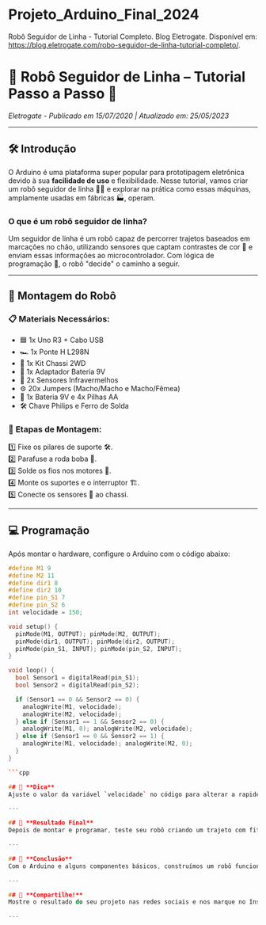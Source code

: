 # Projeto_Arduino_Final_2024

Robô Seguidor de Linha - Tutorial Completo. Blog Eletrogate. Disponível em: <https://blog.eletrogate.com/robo-seguidor-de-linha-tutorial-completo/>.

# 🤖 **Robô Seguidor de Linha – Tutorial Passo a Passo** 🚗  
_Eletrogate - Publicado em 15/07/2020 | Atualizado em: 25/05/2023_  

---

## 🛠️ **Introdução**  

O Arduino é uma plataforma super popular para prototipagem eletrônica devido à sua **facilidade de uso** e flexibilidade. Nesse tutorial, vamos criar um robô seguidor de linha 🚶‍♂️ e explorar na prática como essas máquinas, amplamente usadas em fábricas 🏭, operam.

### O que é um robô seguidor de linha?  
Um seguidor de linha é um robô capaz de percorrer trajetos baseados em marcações no chão, utilizando sensores que captam contrastes de cor 🎨 e enviam essas informações ao microcontrolador. Com lógica de programação 🔧, o robô "decide" o caminho a seguir.

---

## 🧩 **Montagem do Robô**  

### 📋 **Materiais Necessários:**  
- 🟦 1x Uno R3 + Cabo USB  
- 🏎️ 1x Ponte H L298N  
- 🚗 1x Kit Chassi 2WD  
- 🔋 1x Adaptador Bateria 9V  
- 👀 2x Sensores Infravermelhos  
- ⚙️ 20x Jumpers (Macho/Macho e Macho/Fêmea)  
- 🔌 1x Bateria 9V e 4x Pilhas AA  
- 🛠️ Chave Philips e Ferro de Solda  

### 🔧 **Etapas de Montagem:**  
1️⃣ Fixe os pilares de suporte 🛠️.  
2️⃣ Parafuse a roda boba 🔩.  
3️⃣ Solde os fios nos motores 🔗.  
4️⃣ Monte os suportes e o interruptor 🏗️.  
5️⃣ Conecte os sensores 📡 ao chassi.  

---

## 💻 **Programação**  

Após montar o hardware, configure o Arduino com o código abaixo:  

```cpp
#define M1 9  
#define M2 11  
#define dir1 8  
#define dir2 10  
#define pin_S1 7  
#define pin_S2 6  
int velocidade = 150;  

void setup() {  
  pinMode(M1, OUTPUT); pinMode(M2, OUTPUT);  
  pinMode(dir1, OUTPUT); pinMode(dir2, OUTPUT);  
  pinMode(pin_S1, INPUT); pinMode(pin_S2, INPUT);  
}  

void loop() {  
  bool Sensor1 = digitalRead(pin_S1);  
  bool Sensor2 = digitalRead(pin_S2);  

  if (Sensor1 == 0 && Sensor2 == 0) {  
    analogWrite(M1, velocidade);  
    analogWrite(M2, velocidade);  
  } else if (Sensor1 == 1 && Sensor2 == 0) {  
    analogWrite(M1, 0); analogWrite(M2, velocidade);  
  } else if (Sensor1 == 0 && Sensor2 == 1) {  
    analogWrite(M1, velocidade); analogWrite(M2, 0);  
  }  
}

```cpp

## 📝 **Dica**  
Ajuste o valor da variável `velocidade` no código para alterar a rapidez do robô (intervalo: 0-255).  

---

## 🎉 **Resultado Final**  
Depois de montar e programar, teste seu robô criando um trajeto com fita preta em uma superfície branca 🏁. Assista ao robô em ação 🚀!  

---

## 🙌 **Conclusão**  
Com o Arduino e alguns componentes básicos, construímos um robô funcional para aprender sobre robótica e automação industrial 🏗️.  

---

## 📸 **Compartilhe!**  
Mostre o resultado do seu projeto nas redes sociais e nos marque no Instagram: [@eletrogate](https://instagram.com/eletrogate).  

---
